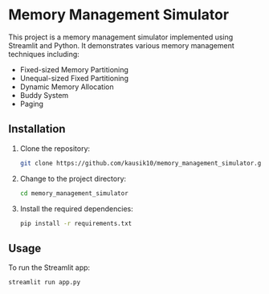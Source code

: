 # Memory Management Simulator

This project is a memory management simulator implemented using Streamlit and Python. It demonstrates various memory management techniques including:

- Fixed-sized Memory Partitioning
- Unequal-sized Fixed Partitioning
- Dynamic Memory Allocation
- Buddy System
- Paging

## Installation

1. Clone the repository:
    ```sh
    git clone https://github.com/kausik10/memory_management_simulator.git
    ```
2. Change to the project directory:
    ```sh
    cd memory_management_simulator
    ```
3. Install the required dependencies:
    ```sh
    pip install -r requirements.txt
    ```

## Usage

To run the Streamlit app:
```sh
streamlit run app.py

